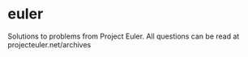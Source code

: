 # euler
Solutions to problems from Project Euler. All questions can be read at projecteuler.net/archives
